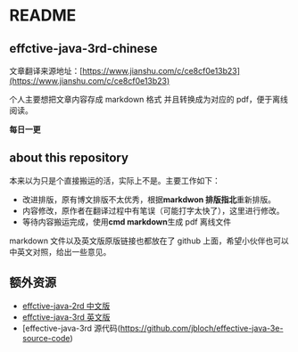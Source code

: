 # README

## effctive-java-3rd-chinese

文章翻译来源地址：[https://www.jianshu.com/c/ce8cf0e13b23](https://www.jianshu.com/c/ce8cf0e13b23)

个人主要想把文章内容存成 markdown 格式 并且转换成为对应的 pdf，便于离线阅读。

**每日一更**

## about this repository

本来以为只是个直接搬运的活，实际上不是。主要工作如下：

* 改进排版，原有博文排版不太优秀，根据**markdwon 排版指北**重新排版。
* 内容修改，原作者在翻译过程中有笔误（可能打字太快了），这里进行修改。
* 等待内容搬运完成，使用**cmd markdown**生成 pdf 离线文件

markdown 文件以及英文版原版链接也都放在了 github 上面，希望小伙伴也可以中英文对照，给出一些意见。

## 额外资源

* [effctive-java-2rd 中文版 ](https://pan.baidu.com/s/1R6H9UHbFYubWWY9HrclZ2A)
* [effctive-java-3rd 英文版 ](https://pan.baidu.com/s/1mJx5ZrOD_RPjf3ghQnBV5g)
* [effective-java-3rd 源代码(https://github.com/jbloch/effective-java-3e-source-code)
